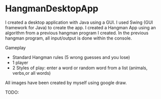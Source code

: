 # HangmanDesktopApp

I created a desktop application with Java using a GUI. I used Swing (GUI framework for Java) to create the app. 
I created a Hangman App using an algorithm from a previous hangman program I created. In the previous hangman 
program, all input/output is done within the console. 

Gameplay
- Standard Hangman rules (5 wrong guesses and you lose)
- 1 player
- 2 Styles of play: enter a word or random word from a list (animals, verbs,or all words)


All images have been created by myself using google draw.


TODO:

